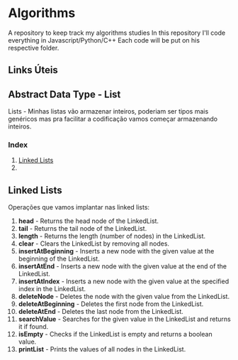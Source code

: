 # Algorithms
A repository to keep track my algorithms studies
In this repository I'll code everything in Javascript/Python/C++
Each code will be put on his respective folder.

## Links Úteis


## Abstract Data Type - List 
Lists - Minhas listas vão armazenar inteiros, poderiam ser tipos mais genéricos mas
pra facilitar a codificação vamos começar armazenando inteiros.

### Index 

1. <a href="#LinkedList">Linked Lists</a>
2. 

<h2 id="LinkedList">Linked Lists</h2>

Operações que vamos implantar nas linked lists:

<ol>
    <li>
      <strong>head</strong> - Returns the head node of the LinkedList.
    </li>
    <li>
      <strong>tail</strong> - Returns the tail node of the LinkedList.
    </li>
    <li>
      <strong>length</strong> - Returns the length (number of nodes) in the LinkedList.
    </li>
    <li>
      <strong>clear</strong> - Clears the LinkedList by removing all nodes.
    </li>
    <li>
      <strong>insertAtBeginning</strong> - Inserts a new node with the given value at the beginning of the LinkedList.
    </li>
    <li>
      <strong>insertAtEnd</strong> - Inserts a new node with the given value at the end of the LinkedList.
    </li>
    <li>
      <strong>insertAtIndex</strong> - Inserts a new node with the given value at the specified index in the LinkedList.
    </li>
    <li>
      <strong>deleteNode</strong> - Deletes the node with the given value from the LinkedList.
    </li>
    <li>
      <strong>deleteAtBeginning</strong> - Deletes the first node from the LinkedList.
    </li>
    <li>
      <strong>deleteAtEnd</strong> - Deletes the last node from the LinkedList.
    </li>
    <li>
      <strong>searchValue</strong> - Searches for the given value in the LinkedList and returns it if found.
    </li>
    <li>
      <strong>isEmpty</strong> - Checks if the LinkedList is empty and returns a boolean value.
    </li>
    <li>
      <strong>printList</strong> - Prints the values of all nodes in the LinkedList.
    </li>
</ol>